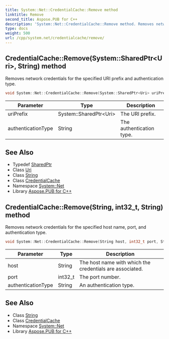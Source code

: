 ```yaml
---
title: System::Net::CredentialCache::Remove method
linktitle: Remove
second_title: Aspose.PUB for C++
description: 'System::Net::CredentialCache::Remove method. Removes network credentials for the specified URI prefix and authentication type in C++.'
type: docs
weight: 500
url: /cpp/system.net/credentialcache/remove/
---
```

## CredentialCache::Remove(System::SharedPtr\<Uri\>, String) method


Removes network credentials for the specified URI prefix and authentication type.

```cpp
void System::Net::CredentialCache::Remove(System::SharedPtr<Uri> uriPrefix, String authenticationType)
```


| Parameter | Type | Description |
| --- | --- | --- |
| uriPrefix | System::SharedPtr\<Uri\> | The URI prefix. |
| authenticationType | String | The authentication type. |

## See Also

* Typedef [SharedPtr](../../../system/sharedptr/)
* Class [Uri](../../../system/uri/)
* Class [String](../../../system/string/)
* Class [CredentialCache](../)
* Namespace [System::Net](../../)
* Library [Aspose.PUB for C++](../../../)
## CredentialCache::Remove(String, int32_t, String) method


Removes network credentials for the specified host name, port, and authentication type.

```cpp
void System::Net::CredentialCache::Remove(String host, int32_t port, String authenticationType)
```


| Parameter | Type | Description |
| --- | --- | --- |
| host | String | The host name with which the credentials are associated. |
| port | int32_t | The port number. |
| authenticationType | String | An authentication type. |

## See Also

* Class [String](../../../system/string/)
* Class [CredentialCache](../)
* Namespace [System::Net](../../)
* Library [Aspose.PUB for C++](../../../)
